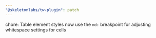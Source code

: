 ```yaml
---
"@skeletonlabs/tw-plugin": patch
---
```


chore: Table element styles now use the `md:` breakpoint for adjusting whitespace settings for cells
